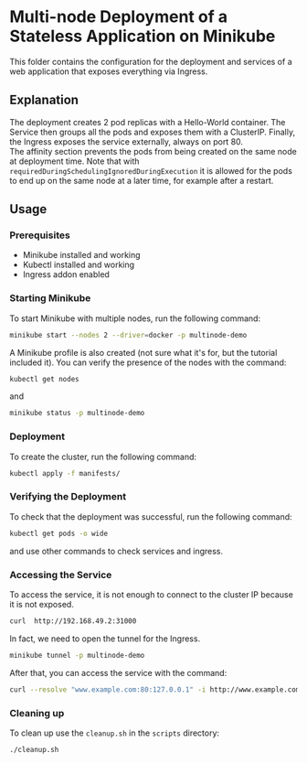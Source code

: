 # Multi-node Deployment of a Stateless Application on Minikube
This folder contains the configuration for the deployment and services of a web application that exposes everything via Ingress.

## Explanation
The deployment creates 2 pod replicas with a Hello-World container. The Service then groups all the pods and exposes them with a ClusterIP. Finally, the Ingress exposes the service externally, always on port 80.  
The affinity section prevents the pods from being created on the same node at deployment time. Note that with ```requiredDuringSchedulingIgnoredDuringExecution``` it is allowed for the pods to end up on the same node at a later time, for example after a restart.

## Usage

### Prerequisites
- Minikube installed and working
- Kubectl installed and working
- Ingress addon enabled

### Starting Minikube
To start Minikube with multiple nodes, run the following command:
```bash
minikube start --nodes 2 --driver=docker -p multinode-demo
```
A Minikube profile is also created (not sure what it's for, but the tutorial included it).
You can verify the presence of the nodes with the command:
```bash
kubectl get nodes
```
and
```bash
minikube status -p multinode-demo
```

### Deployment
To create the cluster, run the following command:
```bash
kubectl apply -f manifests/
```

### Verifying the Deployment
To check that the deployment was successful, run the following command:
```bash
kubectl get pods -o wide
```
and use other commands to check services and ingress.

### Accessing the Service
To access the service, it is not enough to connect to the cluster IP because it is not exposed.
```bash
curl  http://192.168.49.2:31000
```
In fact, we need to open the tunnel for the Ingress.
```bash
minikube tunnel -p multinode-demo
```
After that, you can access the service with the command:
```bash
curl --resolve "www.example.com:80:127.0.0.1" -i http://www.example.com
```

### Cleaning up
To clean up use the `cleanup.sh` in the `scripts` directory:
```bash
./cleanup.sh
```
